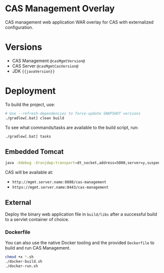 CAS Management Overlay
============================

CAS management web application WAR overlay for CAS with externalized configuration.

# Versions

- CAS Management `@casMgmtVersion@`
- CAS Server `@casMgmtCasVersion@`
- JDK `{{javaVersion}}`

# Deployment

To build the project, use:

```bash
# Use --refresh-dependencies to force-update SNAPSHOT versions
./gradlew[.bat] clean build
```

To see what commands/tasks are available to the build script, run:

```bash
./gradlew[.bat] tasks
```

## Embedded Tomcat
   
```bash
java -Xdebug -Xrunjdwp:transport=dt_socket,address=5000,server=y,suspend=n -jar build/libs/cas-management.war 
```

CAS will be available at:

* `http://mgmt.server.name:8080/cas-management`
* `https://mgmt.server.name:8443/cas-management`

## External

Deploy the binary web application file in `build/libs` after a successful build to a servlet container of choice.

### Dockerfile

You can also use the native Docker tooling and the provided `Dockerfile` to build and run CAS Management.

```bash
chmod +x *.sh
./docker-build.sh
./docker-run.sh
```
